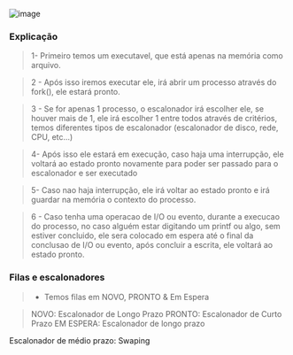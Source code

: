 ![image](https://github.com/user-attachments/assets/12dc4057-caa1-4e05-afe6-c5f17581ed1d)

<h3>Explicação</h3>

> 1- Primeiro temos um executavel, que está apenas na memória como arquivo.

> 2 - Após isso iremos executar ele, irá abrir um processo através do fork(), ele estará pronto.

> 3 - Se for apenas 1 processo, o escalonador irá escolher ele, se houver mais de 1, ele irá escolher 1 entre todos através de critérios, temos diferentes tipos de escalonador (escalonador de disco, rede, CPU, etc...)

> 4- Após isso ele estará em execução, caso haja uma interrupção, ele voltará ao estado pronto novamente para poder ser passado para o escalonador e ser executado

> 5- Caso nao haja interrupção, ele irá voltar ao estado pronto e irá guardar na memória o contexto do processo.

> 6 - Caso tenha uma operacao de I/O ou evento, durante a execucao do processo, no caso alguém estar digitando um printf ou algo, sem estiver concluido, ele sera colocado em espera até o final da conclusao de I/O ou evento, após concluir a escrita, ele voltará ao estado pronto.

<h3>Filas e escalonadores</h3>

> - Temos filas em NOVO, PRONTO & Em Espera
 
> NOVO: Escalonador de Longo Prazo
> PRONTO: Escalonador de Curto Prazo
> EM ESPERA: Escalonador de longo prazo

Escalonador de médio prazo: Swaping
